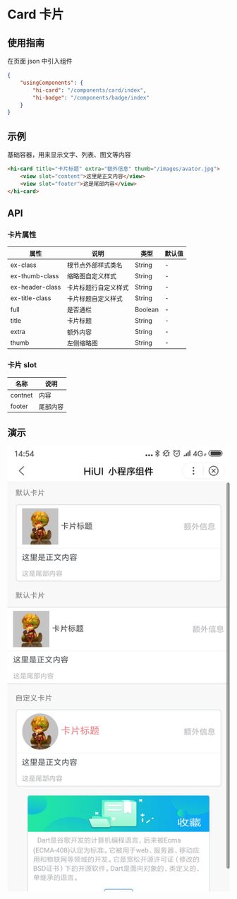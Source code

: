# Card 卡片  
## 使用指南  
在页面 json 中引入组件   

```json    
{
    "usingComponents": {
        "hi-card": "/components/card/index",
        "hi-badge": "/components/badge/index"
    }
} 
```

## 示例      
基础容器，用来显示文字、列表、图文等内容  

```html
<hi-card title="卡片标题" extra="额外信息" thumb="/images/avator.jpg">
    <view slot="content">这里是正文内容</view>
    <view slot="footer">这是尾部内容</view>
</hi-card>
```

## API  
### 卡片属性  
| 属性 | 说明 | 类型 | 默认值 |
| --- | --- | --- | --- |
| ex-class | 根节点外部样式类名 | String | - |
| ex-thumb-class | 缩略图自定义样式 | String | - |
| ex-header-class | 卡片标题行自定义样式 | String | - |
| ex-title-class | 卡片标题自定义样式 | String | - |
| full | 是否通栏 | Boolean<span class="Apple-tab-span" style="white-space:pre"></span> | - |
| title | 卡片标题 | String | - |
| extra | 额外内容 | String | - |
| thumb | 左侧缩略图 | String | - |

### 卡片 slot  

| 名称 | 说明 |
| --- | --- |
| contnet | 内容 |
| footer | 尾部内容 |  

## 演示
![layout](./images/4.png)







